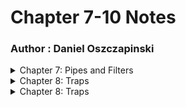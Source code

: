 # Chapter 7-10 Notes
### Author : Daniel Oszczapinski
<details><summary>Chapter 7: Pipes and Filters</summary>
    - In command line these commands will work.
        - ; > Separates commands that are executed in sequence. 'date ; pwd'
        - & > The shell executes the command in the background in a subshell. The shell does not wait for the command to finish, and the return status is 0. The & operator runs the command in background while freeing up your terminal for other work. 'find / -iname "*.pdf" >/tmp/output.txt &'
        - && > command2 is executed if, and only if, command1 returns an exit status of zero i.e. command2 only runs if first command1 run successfully.
        - || > command2 is executed if and only if command1 returns a non-zero exit status i.e. command2 only runs if first command fails
        - | > Linux shell pipes join the standard output of command1 to the standard input of command2. 'ps aux | grep httpd'
    - Putting Jobs in the background
        - The bash shell allows you to run tasks (or commands) in the background using the facility called job control.]
        - Job control refers to the ability to selectively stop, suspend the execution of processes and continue (resume) their execution at a later point.
        - A user typically employs this facility via an interactive interface supplied jointly by the system’s terminal driver and bash.
        - *fg* - Place job in the foreground.
        - *bg* - Place job in the background.
        - *jobs* - Lists the active jobs on screen.
    - A shell *pipe* is a way to connect the output of one program to the input of another program without any temporary file.
    - Use the vertical bar (|) between two commands. In this example, send ls command output to grep command 
    - The input *<* redirection symbol can be used with pipes to get input from a file
    - If a Linux command accepts its input data from the standard input and produces its output (result) on standard output is known as a filter.
    - Filters usually works with Linux pipes.
</details>

<details><summary>Chapter 8: Traps</summary>
    - This chapter talkes sbout the process the operating system uses in more detail.
    - You need to use the *trap* command to catch signals and handle errors under Linux shell scripts.
    - *Kill* command stops process that is specified.
    - *killall* sends a signal to all processes running any of the specified commands . If no signal name is specified, SIGTERM is sent. To terminate all firefox process (child and parent).
    - The *pkill* command is another command with additional options to kill process by its name, user name, group name, terminal, UID, EUID, and GID. It will send the specified signal (by default SIGTERM) to each process instead of listing them on stdout. To send a kill signal to php-cgi process.
    - User can also stop the process by pressing *CTRL+Z*.
    - Whenever you run a shell script, it creates a new process called subshell and your script will get executed using a subshell.
    - A Subshell can be used to do parallel processing.
    - Use *exec* command to replace the shell with the given command. The exec command is used to replace the current shell with the command without spawning a new process or subshell.
</details>

<details><summary>Chapter 8: Traps</summary>
    - To *display* defined function names use the declare command.
    - A recursive function is a function that repeatedly calls itself.
    - No limit is placed on the number of recursive calls.
</details>
